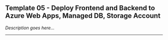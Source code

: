 ## Template 05 - Deploy Frontend and Backend to Azure Web Apps, Managed DB, Storage Account

_Description goes here..._

---

